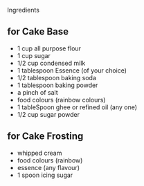 Ingredients 

## for Cake Base 
* 1 cup all purpose flour 
* 1 cup sugar
* 1/2 cup condensed milk 
* 1 tablespoon Essence (of your choice)
* 1/2 tablespoon baking soda
* 1 tablespoon baking powder 
* a pinch of salt 
* food colours (rainbow colours)
* 1 tableSpoon ghee or refined oil (any one)
* 1/2 cup sugar powder 

## for Cake Frosting 
* whipped cream 
* food colours (rainbow)
* essence (any flavour)
* 1 spoon icing sugar 

